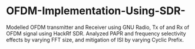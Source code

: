 # OFDM-Implementation-Using-SDR-
Modelled OFDM transmitter and Receiver using GNU Radio, Tx of and Rx of OFDM signal using HackRf SDR. Analyzed PAPR and frequency selectivity effects by varying FFT size, and mitigation of ISI by varying Cyclic Prefix.
